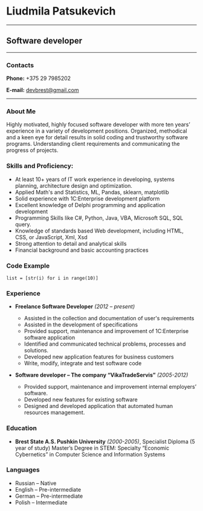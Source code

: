 # Liudmila Patsukevich
---
## Software developer
---
### Contacts
**Phone:** +375 29 7985202

**E-mail:** devbrest@gmail.com

---
### About Me

Highly motivated, highly focused software developer with more ten years’ experience in a variety of development positions. Organized, methodical and a keen eye for detail results in solid coding and trustworthy software programs. Understanding client requirements and communicating the progress of projects.


### Skills and Proficiency:

* At least 10+ years of IT work experience in developing, systems planning, architecture design and optimization.
* Applied Math's and Statistics, ML, Pandas, sklearn, matplotlib 
* Solid experience with 1C:Enterprise development platform
* Excellent knowledge of Delphi programming and application development
* Programming Skills like C#, Python, Java, VBA, Microsoft SQL, SQL query.
* Knowledge of standards based Web development, including HTML, CSS, or JavaScript, Xml, Xsd
* Strong attention to detail and analytical skills
* Financial background and basic accounting practices

### Code Example

```
list = [str(i) for i in range(10)]
```
### Experience
* **Freelance Software Developer** *(2012 – present)*
    * Assisted in the collection and documentation of user's requirements
    * Assisted in the development of specifications
    * Provided support, maintenance and improvement of 1C:Enterprise software application
    * Identified and communicated technical problems, processes and solutions.
    * Developed new application features for business customers
    * Write, modify, integrate and test software code

* **Software developer – The company “VikaTradeServis”** *(2005-2012)*
    * Provided support, maintenance and improvement internal employers’ software. 
    * Developed new features for existing software
    * Designed and developed application that automated human resources management. 

### Education
* **Brest State A.S. Pushkin University** *(2000-2005)*, 
Specialist Diploma (5 year of study) Master’s Degree in STEM:
Specialty “Economic Cybernetics” in Computer Science and Information Systems

### Languages
* Russian – Native	
* English – Pre-intermediate	
* German – Pre-intermediate	
* Polish – Intermediate



